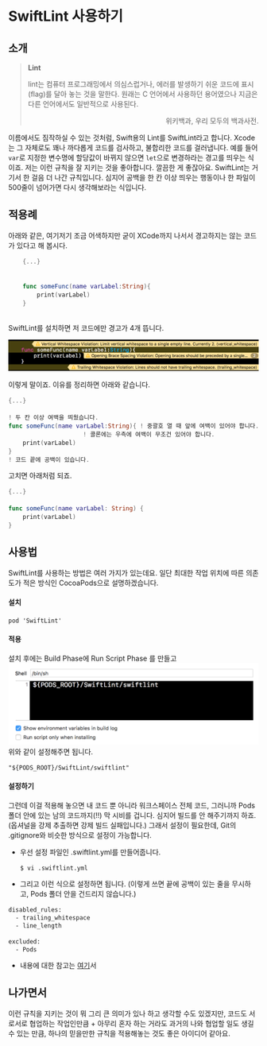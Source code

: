 # SwiftLint 사용하기

## 소개

> **Lint**
> 
> lint는 컴퓨터 프로그래밍에서 의심스럽거나, 에러를 발생하기 쉬운 코드에 표시(flag)를 달아 놓는 것을 말한다. 원래는 C 언어에서 사용하던 용어였으나 지금은 다른 언어에서도 일반적으로 사용된다.
> 
> <p align = right> 위키백과, 우리 모두의 백과사전.</p>

  이름에서도 짐작하실 수 있는 것처럼, Swift용의 Lint를 SwiftLint라고 합니다. Xcode는 그 자체로도 꽤나 까다롭게 코드를 검사하고, 불합리한 코드를 걸러냅니다. 예를 들어 `var`로 지정한 변수명에 할당값이 바뀌지 않으면 `let`으로 변경하라는 경고를 띄우는 식이죠. 저는 이런 규칙을 잘 지키는 것을 좋아합니다. 깔끔한 게 좋잖아요. SwiftLint는 거기서 한 걸음 더 나간 규칙입니다. 심지어 공백을 한 칸 이상 띄우는 행동이나 한 파일이 500줄이 넘어가면 다시 생각해보라는 식입니다.

## 적용례
  아래와 같은, 여기저기 조금 어색하지만 굳이 XCode까지 나서서 경고하지는 않는 코드가 있다고 해 봅시다.

```swift
    {...}


    func someFunc(name varLabel:String){
        print(varLabel)
    }
    
```
SwiftLint를 설치하면 저 코드에만 경고가 4개 뜹니다.

![](images/SwiftLint_Usage.png)

이렇게 말이죠. 이유를 정리하면 아래와 같습니다.

```swift
{...}

! 두 칸 이상 여백을 띄웠습니다. 
func someFunc(name varLabel:String){ ! 중괄호 열 때 앞에 여백이 있어야 합니다.
				     ! 콜론에는 우측에 여백이 무조건 있어야 합니다.
    print(varLabel)
}
! 코드 끝에 공백이 있습니다.
```

고치면 아래처럼 되죠.

```swift
{...}

func someFunc(name varLabel: String) {
    print(varLabel)
}

```

## 사용법

SwiftLint를 사용하는 방법은 여러 가지가 있는데요. 일단 최대한 작업 위치에 따른 의존도가 적은 방식인 CocoaPods으로 설명하겠습니다. 

#### 설치
```
pod 'SwiftLint'
```

#### 적용
설치 후에는 Build Phase에 Run Script Phase 를 만들고
![](images/SwiftLint_BuildPhase.png)
위와 같이 설정해주면 됩니다. 

```
"${PODS_ROOT}/SwiftLint/swiftlint"
```

#### 설정하기
그런데 이걸 적용해 놓으면 내 코드 뿐 아니라 워크스페이스 전체 코드, 그러니까 Pods 폴더 안에 있는 남의 코드까지(!!) 막 시비를 겁니다. 심지어 빌드를 안 해주기까지 하죠. (옵셔널을 강제 추출하면  강제 빌드 실패입니다.)
그래서 설정이 필요한데, Git의 .gitignore와 비슷한 방식으로 설정이 가능합니다.

- 우선 설정 파일인 .swiftlint.yml를 만들어줍니다.

	```
	$ vi .swiftlint.yml
	```

- 그리고 이런 식으로 설정하면 됩니다. (이렇게 쓰면 끝에 공백이 있는 줄을 무시하고, Pods 폴더 안을 건드리지 않습니다.)

```
disabled_rules:
  - trailing_whitespace
  - line_length

excluded:
  - Pods
```

- 내용에 대한 참고는 [여기](https://github.com/realm/SwiftLint)서

## 나가면서
이런 규칙을 지키는 것이 뭐 그리 큰 의미가 있나 하고 생각할 수도 있겠지만, 코드도 서로서로 협업하는 작업인만큼 + 아무리 혼자 하는 거라도 과거의 나와 협업할 일도 생길 수 있는 만큼, 하나의 믿을만한 규칙을 적용해놓는 것도 좋은 아이디어 같아요.
